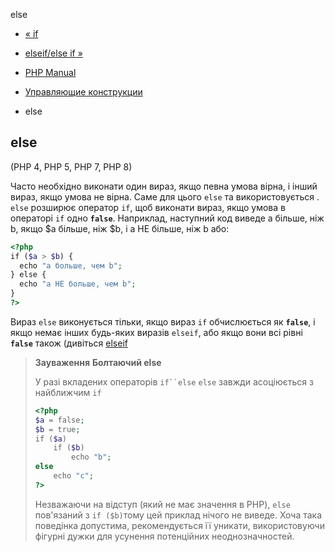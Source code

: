 else

-   [« if](control-structures.if.html)
    
-   [elseif/else if »](control-structures.elseif.html)
    
-   [PHP Manual](index.md)
    
-   [Управляющие конструкции](language.control-structures.html)
    
-   else
    

## else

(PHP 4, PHP 5, PHP 7, PHP 8)

Часто необхідно виконати один вираз, якщо певна умова вірна, і інший вираз, якщо умова не вірна. Саме для цього `else` та використовується . `else` розширює оператор `if`, щоб виконати вираз, якщо умова в операторі `if` одно **`false`**. Наприклад, наступний код виведе a більше, ніж b, якщо $a більше, ніж $b, і a НЕ більше, ніж b або:

```php
<?php
if ($a > $b) {
  echo "a больше, чем b";
} else {
  echo "a НЕ больше, чем b";
}
?>
```

Вираз `else` виконується тільки, якщо вираз `if` обчислюється як **`false`**, і якщо немає інших будь-яких виразів `elseif`, або якщо вони всі рівні **`false`** також (дивіться [elseif](control-structures.elseif.html)

> **Зауваження** **Болтаючий else**
> 
> У разі вкладених операторів `if``else` `else` завжди асоціюється з найближчим `if`
> 
> ```php
> <?php
> $a = false;
> $b = true;
> if ($a)
>     if ($b)
>         echo "b";
> else
>     echo "c";
> ?>
> ```
> 
> Незважаючи на відступ (який не має значення в PHP), `else` пов'язаний з `if ($b)`тому цей приклад нічого не виведе. Хоча така поведінка допустима, рекомендується її уникати, використовуючи фігурні дужки для усунення потенційних неоднозначностей.